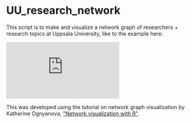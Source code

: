 # UU_research_network
This script is to make and visualize a network graph of researchers + research topics at Uppsala University, like to the example here:

![IEG network](https://github.com/bobmuscarella/UU_research_network/master/src/IEG_network_ex1.pdf "IEG network")

This was developed using the tutorial on network graph visualization by Katherine Ognyanova, ["Network visualization with R"](https://kateto.net/).
